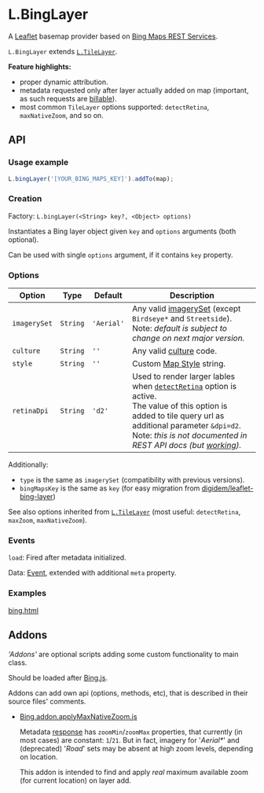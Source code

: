 # L.BingLayer

A [Leaflet] basemap provider based on [Bing Maps REST Services].

`L.BingLayer` extends [`L.TileLayer`](https://leafletjs.com/reference-1.5.1.html#tilelayer).

**Feature highlights:**
- proper dynamic attribution.
- metadata requested only after layer actually added on map (important, as such requests are [billable]).
- most common `TileLayer` options supported: `detectRetina`, `maxNativeZoom`, and so on.

[Leaflet]: https://leafletjs.com/
[Bing Maps REST Services]: https://docs.microsoft.com/bingmaps/rest-services/
[billable]: https://docs.microsoft.com/bingmaps/getting-started/bing-maps-dev-center-help/understanding-bing-maps-transactions#rest-services


## API


### Usage example

```js
L.bingLayer('[YOUR_BING_MAPS_KEY]').addTo(map);
```


### Creation

Factory: `L.bingLayer(<String> key?, <Object> options)`

Instantiates a Bing layer object given `key` and `options` arguments (both optional).

Can be used with single `options` argument, if it contains `key` property.


### Options

| Option	| Type		| Default	| Description	|
| ------	| ----		| -------	| -----------	|
| `imagerySet`  | `String`	| `'Aerial'`	| Any valid [imagerySet] (except `Birdseye*` and `Streetside`).<br/>Note: _default is subject to change on next major version._	|
| `culture`	| `String`	| `''`	| Any valid [culture] code.	|
| `style`	| `String`	| `''`	| Custom [Map Style][style] string.	|
| `retinaDpi`	| `String`	| `'d2'`	| Used to render larger lables when [`detectRetina`] option is active.<br/>The value of this option is added to tile query url as additional parameter `&dpi=d2`.<br/>Note: _this is not documented in REST API docs (but [working][enableHighDpi])._	|

Additionally:
- `type` is the same as `imagerySet` (compatibility with previous versions).
- `bingMapsKey` is the same as `key` (for easy migration from [digidem/leaflet-bing-layer])

See also options inherited from [`L.TileLayer`](https://leafletjs.com/reference-1.5.1.html#tilelayer-l-tilelayer)
(most useful: `detectRetina`, `maxZoom`, `maxNativeZoom`).

[imagerySet]: https://docs.microsoft.com/bingmaps/rest-services/imagery/get-imagery-metadata#template-parameters
[culture]: https://docs.microsoft.com/bingmaps/rest-services/common-parameters-and-types/supported-culture-codes
[style]: https://docs.microsoft.com/bingmaps/articles/custom-map-styles-in-bing-maps#custom-map-styles-in-the-rest-and-tile-services
[`detectRetina`]: https://leafletjs.com/reference-1.5.0.html#tilelayer-detectretina
[enableHighDpi]: https://blogs.bing.com/maps/2015/02/12/high-ppi-maps-now-available-in-the-bing-maps-ajax-control
[digidem/leaflet-bing-layer]: [/digidem/leaflet-bing-layer]

### Events

`load`: Fired after metadata initialized.

Data: [Event](https://leafletjs.com/reference-1.5.1.html#event), extended with additional `meta` property.


### Examples

[bing.html](../../examples/bing.html)
 

## Addons

_'Addons'_ are optional scripts adding some custom functionality to main class.

Should be loaded after [Bing.js](./Bing.js).

Addons can add own api (options, methods, etc), that is described in their source files' comments.

* [Bing.addon.applyMaxNativeZoom.js](./Bing.addon.applyMaxNativeZoom.js)

  Metadata [response] has `zoomMin`/`zoomMax` properties, that currently (in most cases) are constant: `1`/`21`.
  But in fact, imagery for '_Aerial*_' and (deprecated) '_Road_' sets may be absent at high zoom levels,
  depending on location.

  This addon is intended to find and apply *real* maximum available zoom (for current location) on layer add.

[response]: https://docs.microsoft.com/bingmaps/rest-services/imagery/get-imagery-metadata#response